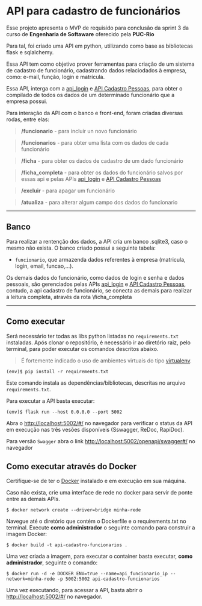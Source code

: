 # API para cadastro de funcionários

Esse projeto apresenta o MVP de requisido para conclusão da sprint 3 da curso de  **Engenharia de Softaware**  oferecido pela **PUC-Rio**

Para tal, foi criado uma API em python, utilizando como base as bibliotecas flask e sqlalchemy. 

Essa API tem como objetivo prover ferramentas para criação de um sistema de cadastro de funcionário, cadastrando dados relaciodados à empresa, como: e-mail, função, login e matrícula.

Essa API, interga com a [api_login](https://github.com/danielsleite/api_login) e [API Cadastro Pessoas](https://github.com/danielsleite/api_cadastro_pessoas), para obter o compilado de todos os dados de um determinado funcionário que a empresa possui.

Para interação da API com o banco e front-end, foram criadas diversas rodas, entre elas:


>**/funcionario** - para incluir un novo funcionário

>**/funcionarios** - para obter uma lista com os dados de cada funcionário

>**/ficha** - para obter os dados de cadastro de um dado funcionário

>**/ficha_completa** - para obter os dados do funcionário salvos por essas api e pelas APIs [api_login](https://github.com/danielsleite/api_login) e [API Cadastro Pessoas](https://github.com/danielsleite/api_cadastro_pessoas)

>**/excluir** - para apagar um funcionário

>**/atualiza** - para alterar algum campo dos dados do funcionario

---
## Banco

Para realizar a rentenção dos dados, a API cria um banco .sqlite3, caso o mesmo não exista. O banco criado possui a seguinte tabela:

* `funcionario`, que armazenda dados referentes à empresa (matricula, login, email, funcao,...). 

Os demais dados do funcionário, como dados de login e senha e dados pessoais, são gerenciados pelas APIs [api_login](https://github.com/danielsleite/api_login) e [API Cadastro Pessoas](https://github.com/danielsleite/api_cadastro_pessoas), contudo, a api cadastro de funcionário, se conecta as demais para realizar a leitura completa, através da rota \ficha_completa

---
## Como executar 


Será necessário ter todas as libs python listadas no `requirements.txt` instaladas.
Após clonar o repositório, é necessário ir ao diretório raiz, pelo terminal, para poder executar os comandos descritos abaixo.

> É fortemente indicado o uso de ambientes virtuais do tipo [virtualenv](https://virtualenv.pypa.io/en/latest/installation.html).

```
(env)$ pip install -r requirements.txt
```

Este comando instala as dependências/bibliotecas, descritas no arquivo `requirements.txt`.

Para executar a API  basta executar:

```
(env)$ flask run --host 0.0.0.0 --port 5002
```

Abra o [http://localhost:5002/#/](http://localhost:5002/#/) no navegador para verificar o status da API em execução nas três vesões disponíveis (Sswagger, ReDoc, RapiDoc).

Para versão `Swagger` abra o link [http://localhost:5002/openapi/swagger#/](http://localhost:5002/openapi/swagger#/) no navegador

## Como executar através do Docker

Certifique-se de ter o [Docker](https://docs.docker.com/engine/install/) instalado e em execução em sua máquina.

Caso não exista, crie uma interface de rede no docker para servir de ponte entre as demais APIs.

```
$ docker network create --driver=bridge minha-rede
```

Navegue até o diretório que contém o Dockerfile e o requirements.txt no terminal.
Execute **como administrador** o seguinte comando para construir a imagem Docker:

```
$ docker build -t api-cadastro-funcionarios .
```

Uma vez criada a imagem, para executar o container basta executar, **como administrador**, seguinte o comando:

```
$ docker run -d -e DOCKER_ENV=true --name=api_funcionario_ip --network=minha-rede -p 5002:5002 api-cadastro-funcionarios
```

Uma vez executando, para acessar a API, basta abrir o [http://localhost:5002/#/](http://localhost:5002/#/) no navegador.
